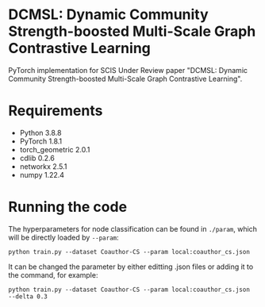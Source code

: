 # DCMSL: Dynamic Community Strength-boosted Multi-Scale Graph Contrastive Learning

PyTorch implementation for SCIS Under Review paper "DCMSL: Dynamic Community Strength-boosted Multi-Scale Graph Contrastive
Learning".

# Requirements
* Python 3.8.8
* PyTorch 1.8.1
* torch_geometric 2.0.1
* cdlib 0.2.6
* networkx 2.5.1
* numpy 1.22.4

# Running the code
The hyperparameters for node classification can be found in `./param`, which will be directly loaded by `--param`:

~~~
python train.py --dataset Coauthor-CS --param local:coauthor_cs.json 
~~~

It can be changed the parameter by either editting .json files or adding it to the command, for example:

```shell
python train.py --dataset Coauthor-CS --param local:coauthor_cs.json  --delta 0.3
```
